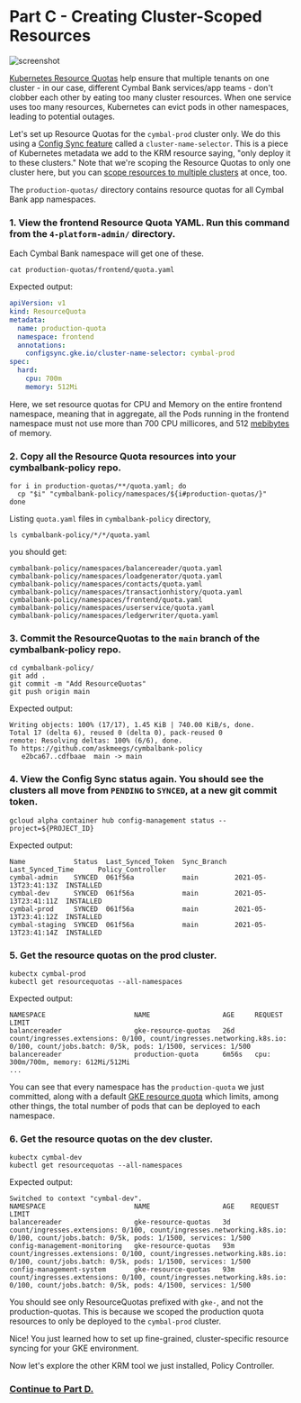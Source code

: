 
# Part C - Creating Cluster-Scoped Resources 

![screenshot](screenshots/resource-quotas.jpg)

[Kubernetes Resource Quotas](https://kubernetes.io/docs/concepts/policy/resource-quotas/) help ensure that multiple tenants on one cluster - in our case, different Cymbal Bank services/app teams - don't clobber each other by eating too many cluster resources. When one service uses too many resources, Kubernetes can evict pods in other namespaces, leading to potential outages. 

Let's set up Resource Quotas for the `cymbal-prod` cluster only. We do this using a [Config Sync feature](https://cloud.google.com/kubernetes-engine/docs/add-on/config-sync/how-to/clusterselectors) called a `cluster-name-selector`. This is a piece of Kubernetes metadata we add to the KRM resource saying, "only deploy it to these clusters." Note that we're scoping the Resource Quotas to only one cluster here, but you can [scope resources to multiple clusters](https://cloud.google.com/kubernetes-engine/docs/add-on/config-sync/how-to/clusterselectors#selecting_a_list_of_clusters) at once, too.

The `production-quotas/` directory contains resource quotas for all Cymbal Bank app namespaces. 

### 1. **View the frontend Resource Quota YAML.** Run this command from the `4-platform-admin/` directory.

Each Cymbal Bank namespace will get one of these.  

```
cat production-quotas/frontend/quota.yaml
```

Expected output: 

```YAML
apiVersion: v1
kind: ResourceQuota
metadata:
  name: production-quota
  namespace: frontend
  annotations:
    configsync.gke.io/cluster-name-selector: cymbal-prod
spec:
  hard:
    cpu: 700m
    memory: 512Mi
```

Here, we set resource quotas for CPU and Memory on the entire frontend namespace, meaning that in aggregate, all the Pods running in the frontend namespace must not use more than 700 CPU millicores, and 512 [mebibytes](https://medium.com/@betz.mark/understanding-resource-limits-in-kubernetes-memory-6b41e9a955f9) of memory.

### 2. **Copy all the Resource Quota resources into your cymbalbank-policy repo.**

```
for i in production-quotas/**/quota.yaml; do
  cp "$i" "cymbalbank-policy/namespaces/${i#production-quotas/}"
done
```

Listing `quota.yaml` files in `cymbalbank-policy` directory,

```
ls cymbalbank-policy/*/*/quota.yaml
```

you should get:

```
cymbalbank-policy/namespaces/balancereader/quota.yaml  
cymbalbank-policy/namespaces/loadgenerator/quota.yaml
cymbalbank-policy/namespaces/contacts/quota.yaml
cymbalbank-policy/namespaces/transactionhistory/quota.yaml
cymbalbank-policy/namespaces/frontend/quota.yaml
cymbalbank-policy/namespaces/userservice/quota.yaml
cymbalbank-policy/namespaces/ledgerwriter/quota.yaml
```

### 3. **Commit the ResourceQuotas to the `main` branch of the cymbalbank-policy repo.**

```
cd cymbalbank-policy/
git add .
git commit -m "Add ResourceQuotas"
git push origin main
```

Expected output: 

```
Writing objects: 100% (17/17), 1.45 KiB | 740.00 KiB/s, done.
Total 17 (delta 6), reused 0 (delta 0), pack-reused 0
remote: Resolving deltas: 100% (6/6), done.
To https://github.com/askmeegs/cymbalbank-policy
   e2bca67..cdfbaae  main -> main
```

### 4. **View the Config Sync status again. You should see the clusters all move from `PENDING` to `SYNCED`, at a new git commit token.**

```
gcloud alpha container hub config-management status --project=${PROJECT_ID}
```

Expected output: 

```
Name            Status  Last_Synced_Token  Sync_Branch  Last_Synced_Time      Policy_Controller
cymbal-admin    SYNCED  061f56a            main         2021-05-13T23:41:13Z  INSTALLED
cymbal-dev      SYNCED  061f56a            main         2021-05-13T23:41:11Z  INSTALLED
cymbal-prod     SYNCED  061f56a            main         2021-05-13T23:41:12Z  INSTALLED
cymbal-staging  SYNCED  061f56a            main         2021-05-13T23:41:14Z  INSTALLED
```

### 5. **Get the resource quotas on the prod cluster.** 

```
kubectx cymbal-prod
kubectl get resourcequotas --all-namespaces
```

Expected output: 

```
NAMESPACE                      NAME                  AGE     REQUEST                                                                                                                               LIMIT
balancereader                  gke-resource-quotas   26d     count/ingresses.extensions: 0/100, count/ingresses.networking.k8s.io: 0/100, count/jobs.batch: 0/5k, pods: 1/1500, services: 1/500
balancereader                  production-quota      6m56s   cpu: 300m/700m, memory: 612Mi/512Mi
...
```

You can see that every namespace has the `production-quota` we just committed, along with a default [GKE resource quota](https://cloud.google.com/kubernetes-engine/quotas#resource_quotas) which limits, among other things, the total number of pods that can be deployed to each namespace. 

### 6. **Get the resource quotas on the dev cluster.** 
  
```
kubectx cymbal-dev
kubectl get resourcequotas --all-namespaces
```

Expected output: 

```
Switched to context "cymbal-dev".
NAMESPACE                      NAME                  AGE    REQUEST                                                                                                                               LIMIT
balancereader                  gke-resource-quotas   3d     count/ingresses.extensions: 0/100, count/ingresses.networking.k8s.io: 0/100, count/jobs.batch: 0/5k, pods: 1/1500, services: 1/500
config-management-monitoring   gke-resource-quotas   93m    count/ingresses.extensions: 0/100, count/ingresses.networking.k8s.io: 0/100, count/jobs.batch: 0/5k, pods: 1/1500, services: 1/500
config-management-system       gke-resource-quotas   93m    count/ingresses.extensions: 0/100, count/ingresses.networking.k8s.io: 0/100, count/jobs.batch: 0/5k, pods: 4/1500, services: 1/500
```

You should see only ResourceQuotas prefixed with `gke-`, and not the production-quotas. This is because we scoped the production quota resources to only be deployed to the `cymbal-prod` cluster. 

Nice! You just learned how to set up fine-grained, cluster-specific resource syncing for your GKE environment. 

Now let's explore the other KRM tool we just installed, Policy Controller. 

### **[Continue to Part D.](partD-policy-controller.md)**
